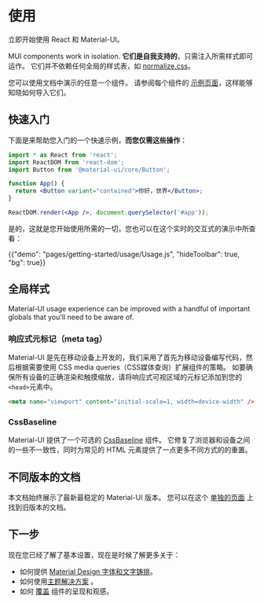 # 使用

<p class="description">立即开始使用 React 和 Material-UI。</p>

MUI components work in isolation. **它们是自我支持的**，只需注入所需样式即可运作。 它们并不依赖任何全局的样式表，如 [normalize.css](https://github.com/necolas/normalize.css/)。

您可以使用文档中演示的任意一个组件。 请参阅每个组件的 [示例页面](/components/buttons/)，这样能够知晓如何导入它们。

## 快速入门

下面是来帮助您入门的一个快速示例，**而您仅需这些操作**：

```jsx
import * as React from 'react';
import ReactDOM from 'react-dom';
import Button from '@material-ui/core/Button';

function App() {
  return <Button variant="contained">你好，世界</Button>;
}

ReactDOM.render(<App />, document.querySelector('#app'));
```

是的，这就是您开始使用所需的一切，您也可以在这个实时的交互式的演示中所查看：

{{"demo": "pages/getting-started/usage/Usage.js", "hideToolbar": true, "bg": true}}

## 全局样式

Material-UI usage experience can be improved with a handful of important globals that you'll need to be aware of.

### 响应式元标记（meta tag）

Material-UI 是先在移动设备上开发的，我们采用了首先为移动设备编写代码，然后根据需要使用 CSS media queries（CSS媒体查询）扩展组件的策略。 如要确保所有设备的正确渲染和触摸缩放，请将响应式可视区域的元标记添加到您的`<head>`元素中。

```html
<meta name="viewport" content="initial-scale=1, width=device-width" />
```

### CssBaseline

Material-UI 提供了一个可选的 [CssBaseline](/components/css-baseline/) 组件。 它修复了浏览器和设备之间的一些不一致性，同时为常见的 HTML 元素提供了一点更多不同方式的的重置。

## 不同版本的文档

本文档始终展示了最新最稳定的 Material-UI 版本。 您可以在这个 [单独的页面](https://material-ui.com/versions/) 上找到旧版本的文档。

## 下一步

现在您已经了解了基本设置，现在是时候了解更多关于：

- 如何提供 [Material Design 字体和文字铸排](/components/typography/)。
- 如何使用[主题解决方案](/customization/theming/) 。
- 如何 [覆盖](/customization/how-to-customize/) 组件的呈现和观感。
